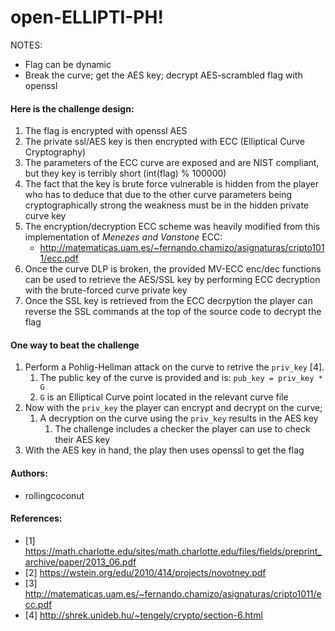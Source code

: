 # open-ELLIPTI-PH!

NOTES:

* Flag can be dynamic
* Break the curve; get the AES key; decrypt AES-scrambled flag with openssl

#### Here is the challenge design:

1) The flag is encrypted with openssl AES
2) The private ssl/AES key is then encrypted with ECC (Elliptical Curve Cryptography)
3) The parameters of the ECC curve are exposed and are NIST compliant, but they key is terribly short (int(flag) %
   100000)
4) The fact that the key is brute force vulnerable is hidden from the player who has to deduce that due to the other
   curve parameters being cryptographically strong the weakness must be in the hidden private curve key
5) The encryption/decryption ECC scheme was heavily modified from this implementation of _Menezes and Vanstone_ ECC:
    * http://matematicas.uam.es/~fernando.chamizo/asignaturas/cripto1011/ecc.pdf
6) Once the curve DLP is broken, the provided MV-ECC enc/dec functions can be used to retrieve the AES/SSL key by 
performing ECC decryption with the brute-forced curve private key
7) Once the SSL key is retrieved from the ECC decrpytion the player can reverse the SSL commands at the top of the source 
code to decrypt the flag

#### One way to beat the challenge

1. Perform a Pohlig-Hellman attack on the curve to retrive the ```priv_key``` [4].
    1. The public key of the curve is provided and is: ``pub_key = priv_key * G``
    2. ```G``` is an Elliptical Curve point located in the relevant curve file
2. Now with the ```priv_key```  the player can encrypt and decrypt on the curve;
    1. A decryption on the curve using the  ```priv_key``` results in the AES key
       1. The challenge includes a checker the player can use to check their AES key
3. With the AES key in hand, the play then uses openssl to get the flag

#### Authors:

* rollingcoconut

#### References:

* [1] https://math.charlotte.edu/sites/math.charlotte.edu/files/fields/preprint_archive/paper/2013_06.pdf
* [2] https://wstein.org/edu/2010/414/projects/novotney.pdf
* [3] http://matematicas.uam.es/~fernando.chamizo/asignaturas/cripto1011/ecc.pdf
* [4] http://shrek.unideb.hu/~tengely/crypto/section-6.html 

